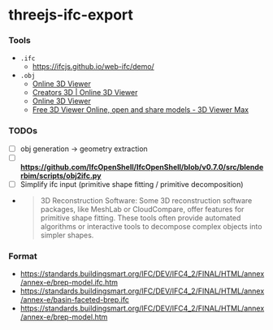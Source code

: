 threejs-ifc-export
==================

### Tools
- `.ifc`
  - https://ifcjs.github.io/web-ifc/demo/
- `.obj`
  - [Online 3D Viewer](https://fetchcfd.com/3d-viewer)
  - [Creators 3D | Online 3D Viewer](https://www.creators3d.com/online-viewer)
  - [Online 3D Viewer](https://3dviewer.net/)
  - [Free 3D Viewer Online, open and share models - 3D Viewer Max](https://3dviewermax.com/)
### TODOs
- [ ] obj generation -> geometry extraction
- [ ] **https://github.com/IfcOpenShell/IfcOpenShell/blob/v0.7.0/src/blenderbim/scripts/obj2ifc.py**
- [ ] Simplify ifc input (primitive shape fitting / primitive decomposition)
 - > 3D Reconstruction Software: Some 3D reconstruction software packages, like MeshLab or CloudCompare, offer features for primitive shape fitting. These tools often provide automated algorithms or interactive tools to decompose complex objects into simpler shapes.
### Format
- https://standards.buildingsmart.org/IFC/DEV/IFC4_2/FINAL/HTML/annex/annex-e/brep-model.ifc.htm
- https://standards.buildingsmart.org/IFC/DEV/IFC4_2/FINAL/HTML/annex/annex-e/basin-faceted-brep.ifc
- https://standards.buildingsmart.org/IFC/DEV/IFC4_2/FINAL/HTML/annex/annex-e/brep-model.htm

